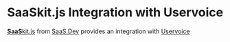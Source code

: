 
# **SaaS**kit.js Integration with Uservoice

[**SaaS**kit.js](https://saaskit.js.org) from [SaaS.Dev](https://saas.dev) provides an integration with [Uservoice](https://saaskit.js.org/integrations/uservoice)
